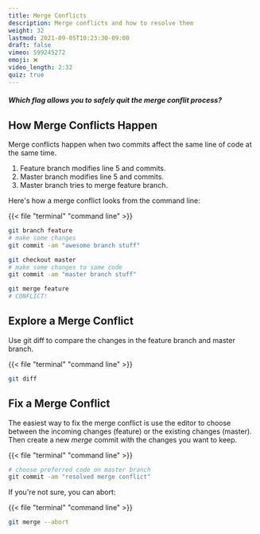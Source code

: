 ```yaml
---
title: Merge Conflicts
description: Merge conflicts and how to resolve them
weight: 32
lastmod: 2021-09-05T10:23:30-09:00
draft: false
vimeo: 599245272
emoji: ❌
video_length: 2:32
quiz: true
---
```


<quiz-modal options="--quit:--oops:--fml:--abort" answer="--abort" prize="17">
  <h5>Which flag allows you to safely quit the merge conflit process?</h5>
</quiz-modal>

## How Merge Conflicts Happen

Merge conflicts happen when two commits affect the same line of code at the same time.

1. Feature branch modifies line 5 and commits.
2. Master branch modifies line 5 and commits.
3. Master branch tries to merge feature branch.

Here's how a merge conflict looks from the command line:

{{< file "terminal" "command line" >}}

```bash
git branch feature
# make some changes
git commit -am "awesome branch stuff"

git checkout master
# make some changes to same code
git commit -am "master branch stuff"

git merge feature
# CONFLICT!
```

## Explore a Merge Conflict

Use git diff to compare the changes in the feature branch and master branch.

{{< file "terminal" "command line" >}}

```bash
git diff
```

## Fix a Merge Conflict

The easiest way to fix the merge conflict is use the editor to choose between the incoming changes (feature) or the existing changes (master). Then create a new _merge_ commit with the changes you want to keep.

{{< file "terminal" "command line" >}}

```bash
# choose preferred code on master branch
git commit -am "resolved merge conflict"
```

If you're not sure, you can abort:

{{< file "terminal" "command line" >}}

```bash
git merge --abort
```
